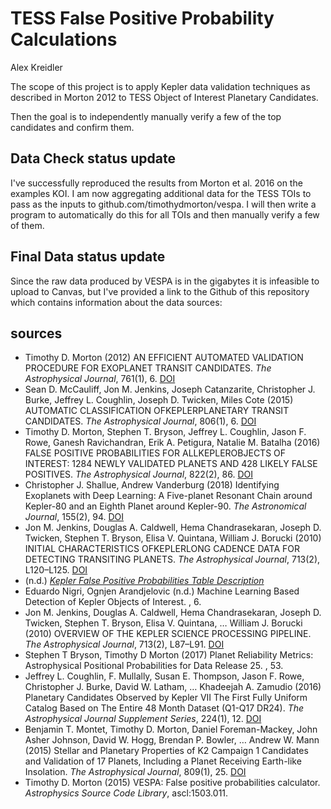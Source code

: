 # TESS False Positive Probability Calculations
Alex Kreidler

The scope of this project is to apply Kepler data validation techniques as described in Morton 2012 to TESS Object of Interest Planetary Candidates.

Then the goal is to independently manually verify a few of the top candidates and confirm them.

## Data Check status update
I've successfully reproduced the results from Morton et al. 2016 on the examples KOI. I am now aggregating additional data for the TESS TOIs to pass as the inputs to github.com/timothydmorton/vespa. I will then write a program to automatically do this for all TOIs and then manually verify a few of them.

## Final Data status update

Since the raw data produced by VESPA is in the gigabytes it is infeasible to upload to Canvas, but I've provided a link to the Github of this repository which contains information about the data sources:



## sources

* Timothy D. Morton  (2012) AN EFFICIENT AUTOMATED VALIDATION PROCEDURE FOR EXOPLANET TRANSIT CANDIDATES. _The Astrophysical Journal_, 761(1), 6. [DOI](http://dx.doi.org/10.1088/0004-637X/761/1/6) 
* Sean D. McCauliff, Jon M. Jenkins, Joseph Catanzarite, Christopher J. Burke, Jeffrey L. Coughlin, Joseph D. Twicken, Miles Cote  (2015) AUTOMATIC CLASSIFICATION OFKEPLERPLANETARY TRANSIT CANDIDATES. _The Astrophysical Journal_, 806(1), 6. [DOI](http://dx.doi.org/10.1088/0004-637X/806/1/6) 
* Timothy D. Morton, Stephen T. Bryson, Jeffrey L. Coughlin, Jason F. Rowe, Ganesh Ravichandran, Erik A. Petigura, Natalie M. Batalha  (2016) FALSE POSITIVE PROBABILITIES FOR ALLKEPLEROBJECTS OF INTEREST: 1284 NEWLY VALIDATED PLANETS AND 428 LIKELY FALSE POSITIVES. _The Astrophysical Journal_, 822(2), 86. [DOI](http://dx.doi.org/10.3847/0004-637X/822/2/86) 
* Christopher J. Shallue, Andrew Vanderburg  (2018) Identifying Exoplanets with Deep Learning: A Five-planet Resonant Chain around Kepler-80 and an Eighth Planet around Kepler-90. _The Astronomical Journal_, 155(2), 94. [DOI](http://dx.doi.org/10.3847/1538-3881/aa9e09) 
* Jon M. Jenkins, Douglas A. Caldwell, Hema Chandrasekaran, Joseph D. Twicken, Stephen T. Bryson, Elisa V. Quintana, William J. Borucki  (2010) INITIAL CHARACTERISTICS OFKEPLERLONG CADENCE DATA FOR DETECTING TRANSITING PLANETS. _The Astrophysical Journal_, 713(2), L120–L125. [DOI](http://dx.doi.org/10.1088/2041-8205/713/2/L120) 
* (n.d.) [ _Kepler False Positive Probabilities Table Description_](https://exoplanetarchive.ipac.caltech.edu/docs/fpp_TableDescription.html) 
* Eduardo Nigri, Ognjen Arandjelovic  (n.d.) Machine Learning Based Detection of Kepler Objects of Interest. , 6. 
* Jon M. Jenkins, Douglas A. Caldwell, Hema Chandrasekaran, Joseph D. Twicken, Stephen T. Bryson, Elisa V. Quintana, … William J. Borucki  (2010) OVERVIEW OF THE KEPLER SCIENCE PROCESSING PIPELINE. _The Astrophysical Journal_, 713(2), L87–L91. [DOI](http://dx.doi.org/10.1088/2041-8205/713/2/L87) 
* Stephen T Bryson, Timothy D Morton  (2017) Planet Reliability Metrics: Astrophysical Positional Probabilities for Data Release 25. , 53. 
* Jeffrey L. Coughlin, F. Mullally, Susan E. Thompson, Jason F. Rowe, Christopher J. Burke, David W. Latham, … Khadeejah A. Zamudio  (2016) Planetary Candidates Observed by Kepler VII The First Fully Uniform Catalog Based on The Entire 48 Month Dataset (Q1-Q17 DR24). _The Astrophysical Journal Supplement Series_, 224(1), 12. [DOI](http://dx.doi.org/10.3847/0067-0049/224/1/12) 
* Benjamin T. Montet, Timothy D. Morton, Daniel Foreman-Mackey, John Asher Johnson, David W. Hogg, Brendan P. Bowler, … Andrew W. Mann  (2015) Stellar and Planetary Properties of K2 Campaign 1 Candidates and Validation of 17 Planets, Including a Planet Receiving Earth-like Insolation. _The Astrophysical Journal_, 809(1), 25. [DOI](http://dx.doi.org/10.1088/0004-637X/809/1/25) 
* Timothy D. Morton  (2015) VESPA: False positive probabilities calculator. _Astrophysics Source Code Library_, ascl:1503.011. 
